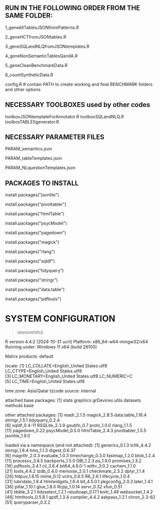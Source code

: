 ## RUN IN THE FOLLOWING ORDER FROM THE SAME FOLDER:

1_geneAllTablesJSONfromPatterns.R

2_geneHCTfromJSONtables.R

3_geneSQLandNLQfromJSONtemplates.R

4_geneNonSemanticTablesQandA.R

5_geneCleanBenchmarkData.R

6_countSyntheticData.R


config.R # contain PATH to create working and final BENCHMARK folders and other options

## NECESSARY TOOLBOXES used by other codes
toolboxJSONtemplateForAnnotator.R
toolboxSQLandNLQ.R
toolboxTABLESgenerator.R

## NECESSARY PARAMETER FILES
PARAM_semantics.json

PARAM_tableTemplates.json

PARAM_NLquestionTemplates.json


## PACKAGES TO INSTALL

install.packages("jsonlite")

install.packages("pivottabler")

install.packages("htmlTable")

install.packages("psycModel")

install.packages("pagedown")

install.packages("magick")

install.packages("rlang")

install.packages("sqldf")

install.packages("tidyquery")

install.packages("stringr")

install.packages("data.table")

install.packages("pdftools")


# SYSTEM CONFIGURATION

> sessionInfo()

R version 4.4.2 (2024-10-31 ucrt)
Platform: x86_64-w64-mingw32/x64
Running under: Windows 11 x64 (build 26100)

Matrix products: default

locale:
[1] LC_COLLATE=English_United States.utf8  LC_CTYPE=English_United States.utf8   
[3] LC_MONETARY=English_United States.utf8 LC_NUMERIC=C                          
[5] LC_TIME=English_United States.utf8    

time zone: Asia/Qatar
tzcode source: internal

attached base packages:
[1] stats     graphics  grDevices utils     datasets  methods   base     

other attached packages:
 [1] readr_2.1.5       magick_2.8.5      data.table_1.16.4 stringr_1.5.1     tidyquery_0.2.4  
 [6] sqldf_0.4-11      RSQLite_2.3.9     gsubfn_0.7        proto_1.0.0       rlang_1.1.5      
[11] pagedown_0.22     psycModel_0.5.0   htmlTable_2.4.3   pivottabler_1.5.5 jsonlite_1.9.0   

loaded via a namespace (and not attached):
 [1] generics_0.1.3    tcltk_4.4.2       stringi_1.8.4     hms_1.1.3         digest_0.6.37    
 [6] magrittr_2.0.3    evaluate_1.0.3    timechange_0.3.0  fastmap_1.2.0     blob_1.2.4       
[11] processx_3.8.5    backports_1.5.0   DBI_1.2.3         ps_1.9.0          promises_1.3.2   
[16] pdftools_3.4.1    cli_3.6.4         bit64_4.6.0-1     withr_3.0.2       cachem_1.1.0     
[21] tools_4.4.2       tzdb_0.4.0        memoise_2.0.1     checkmate_2.3.2   dplyr_1.1.4      
[26] httpuv_1.6.15     mime_0.12         vctrs_0.6.5       R6_2.6.1          lifecycle_1.0.4  
[31] lubridate_1.9.4   htmlwidgets_1.6.4 bit_4.5.0.1       pkgconfig_2.0.3   later_1.4.1      
[36] pillar_1.10.1     glue_1.8.0        Rcpp_1.0.14       servr_0.32        xfun_0.51        
[41] tibble_3.2.1      tidyselect_1.2.1  rstudioapi_0.17.1 knitr_1.49        websocket_1.4.2  
[46] htmltools_0.5.8.1 qpdf_1.3.4        compiler_4.4.2    askpass_1.2.1     chron_2.3-62     
[51] queryparser_0.3.2
